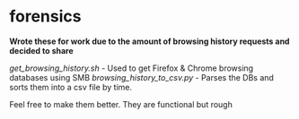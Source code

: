 # forensics

**Wrote these for work due to the amount of browsing history requests and decided to share**

*get_browsing_history.sh* - Used to get Firefox & Chrome browsing databases using SMB
*browsing_history_to_csv.py* - Parses the DBs and sorts them into a csv file by time.

Feel free to make them better. They are functional but rough
